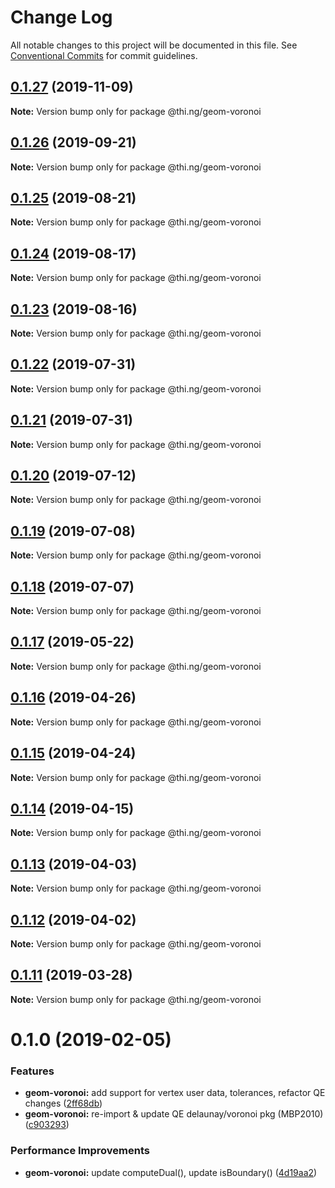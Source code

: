 # Change Log

All notable changes to this project will be documented in this file.
See [Conventional Commits](https://conventionalcommits.org) for commit guidelines.

## [0.1.27](https://github.com/thi-ng/umbrella/compare/@thi.ng/geom-voronoi@0.1.26...@thi.ng/geom-voronoi@0.1.27) (2019-11-09)

**Note:** Version bump only for package @thi.ng/geom-voronoi





## [0.1.26](https://github.com/thi-ng/umbrella/compare/@thi.ng/geom-voronoi@0.1.25...@thi.ng/geom-voronoi@0.1.26) (2019-09-21)

**Note:** Version bump only for package @thi.ng/geom-voronoi





## [0.1.25](https://github.com/thi-ng/umbrella/compare/@thi.ng/geom-voronoi@0.1.24...@thi.ng/geom-voronoi@0.1.25) (2019-08-21)

**Note:** Version bump only for package @thi.ng/geom-voronoi





## [0.1.24](https://github.com/thi-ng/umbrella/compare/@thi.ng/geom-voronoi@0.1.23...@thi.ng/geom-voronoi@0.1.24) (2019-08-17)

**Note:** Version bump only for package @thi.ng/geom-voronoi





## [0.1.23](https://github.com/thi-ng/umbrella/compare/@thi.ng/geom-voronoi@0.1.22...@thi.ng/geom-voronoi@0.1.23) (2019-08-16)

**Note:** Version bump only for package @thi.ng/geom-voronoi





## [0.1.22](https://github.com/thi-ng/umbrella/compare/@thi.ng/geom-voronoi@0.1.21...@thi.ng/geom-voronoi@0.1.22) (2019-07-31)

**Note:** Version bump only for package @thi.ng/geom-voronoi





## [0.1.21](https://github.com/thi-ng/umbrella/compare/@thi.ng/geom-voronoi@0.1.20...@thi.ng/geom-voronoi@0.1.21) (2019-07-31)

**Note:** Version bump only for package @thi.ng/geom-voronoi





## [0.1.20](https://github.com/thi-ng/umbrella/compare/@thi.ng/geom-voronoi@0.1.19...@thi.ng/geom-voronoi@0.1.20) (2019-07-12)

**Note:** Version bump only for package @thi.ng/geom-voronoi





## [0.1.19](https://github.com/thi-ng/umbrella/compare/@thi.ng/geom-voronoi@0.1.18...@thi.ng/geom-voronoi@0.1.19) (2019-07-08)

**Note:** Version bump only for package @thi.ng/geom-voronoi





## [0.1.18](https://github.com/thi-ng/umbrella/compare/@thi.ng/geom-voronoi@0.1.17...@thi.ng/geom-voronoi@0.1.18) (2019-07-07)

**Note:** Version bump only for package @thi.ng/geom-voronoi





## [0.1.17](https://github.com/thi-ng/umbrella/compare/@thi.ng/geom-voronoi@0.1.16...@thi.ng/geom-voronoi@0.1.17) (2019-05-22)

**Note:** Version bump only for package @thi.ng/geom-voronoi





## [0.1.16](https://github.com/thi-ng/umbrella/compare/@thi.ng/geom-voronoi@0.1.15...@thi.ng/geom-voronoi@0.1.16) (2019-04-26)

**Note:** Version bump only for package @thi.ng/geom-voronoi





## [0.1.15](https://github.com/thi-ng/umbrella/compare/@thi.ng/geom-voronoi@0.1.14...@thi.ng/geom-voronoi@0.1.15) (2019-04-24)

**Note:** Version bump only for package @thi.ng/geom-voronoi





## [0.1.14](https://github.com/thi-ng/umbrella/compare/@thi.ng/geom-voronoi@0.1.13...@thi.ng/geom-voronoi@0.1.14) (2019-04-15)

**Note:** Version bump only for package @thi.ng/geom-voronoi





## [0.1.13](https://github.com/thi-ng/umbrella/compare/@thi.ng/geom-voronoi@0.1.12...@thi.ng/geom-voronoi@0.1.13) (2019-04-03)

**Note:** Version bump only for package @thi.ng/geom-voronoi





## [0.1.12](https://github.com/thi-ng/umbrella/compare/@thi.ng/geom-voronoi@0.1.11...@thi.ng/geom-voronoi@0.1.12) (2019-04-02)

**Note:** Version bump only for package @thi.ng/geom-voronoi





## [0.1.11](https://github.com/thi-ng/umbrella/compare/@thi.ng/geom-voronoi@0.1.10...@thi.ng/geom-voronoi@0.1.11) (2019-03-28)

**Note:** Version bump only for package @thi.ng/geom-voronoi







# 0.1.0 (2019-02-05)


### Features

* **geom-voronoi:** add support for vertex user data, tolerances, refactor QE changes ([2ff68db](https://github.com/thi-ng/umbrella/commit/2ff68db))
* **geom-voronoi:** re-import & update QE delaunay/voronoi pkg (MBP2010) ([c903293](https://github.com/thi-ng/umbrella/commit/c903293))


### Performance Improvements

* **geom-voronoi:** update computeDual(), update isBoundary() ([4d19aa2](https://github.com/thi-ng/umbrella/commit/4d19aa2))
